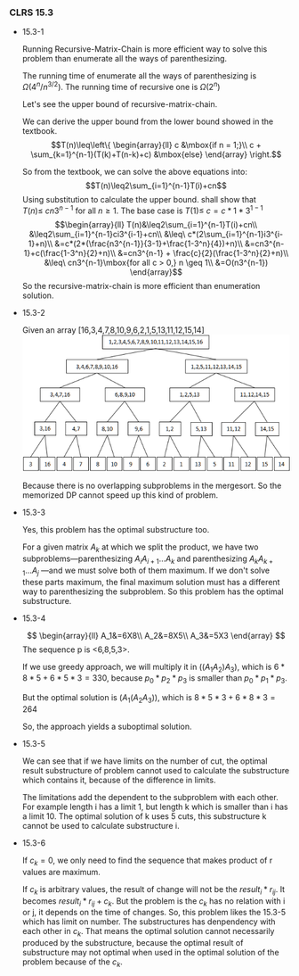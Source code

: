 <script type="text/javascript"
   src="http://cdn.mathjax.org/mathjax/latest/MathJax.js?config=TeX-AMS-MML_HTMLorMML">
</script>
### CLRS 15.3
- 15.3-1

    Running Recursive-Matrix-Chain is more efficient way to solve this problem than enumerate all the ways of parenthesizing.

    The running time of enumerate all the ways of parenthesizing is $\Omega(4^n/n^{3/2})$. The running time of recursive one is $\Omega(2^n)$

    Let's see the upper bound of recursive-matrix-chain.

    We can derive the upper bound from the lower bound showed in the textbook.
    $$T(n)\leq\left\{
    \begin{array}{ll}
        c &\mbox{if n = 1;}\\
        c + \sum_{k=1}^{n-1}(T(k)+T(n-k)+c) &\mbox{else}
    \end{array}
    \right.$$

    So from the textbook, we can solve the above equations into:
    $$T(n)\leq2\sum_{i=1}^{n-1}T(i)+cn$$
    Using substitution to calculate the upper bound. shall show that $T(n)\leq\ cn3^{n-1}$ for all $n\geq1$. The base case is $T(1)\leq\ c=c*1*3^{1-1}$
    $$\begin{array}{ll}
        T(n)&\leq2\sum_{i=1}^{n-1}T(i)+cn\\
        &\leq2\sum_{i=1}^{n-1}ci3^{i-1}+cn\\
        &\leq\ c*(2\sum_{i=1}^{n-1}i3^{i-1}+n)\\
        &=c*(2*(\frac{n3^{n-1}}{3-1}+\frac{1-3^n}{4})+n)\\
        &=cn3^{n-1}+c(\frac{1-3^n}{2}+n)\\
        &=cn3^{n-1} + \frac{c}{2}(\frac{1-3^n}{2}+n)\\
        &\leq\ cn3^{n-1}\mbox{for all c > 0,} n \geq 1\\
        &=O(n3^{n-1})
    \end{array}$$
    So the recursive-matrix-chain is more efficient than enumeration solution.

- 15.3-2

    Given an array [16,3,4,7,8,10,9,6,2,1,5,13,11,12,15,14]
    ![merge_sort](https://github.com/chouxi/512-hw/raw/master/HW6_ms_pic.png)

    Because there is no overlapping subproblems in the mergesort. So the memorized DP cannot speed up this kind of problem.


- 15.3-3
    
    Yes, this problem has the optimal substructure too.

    For a given matrix $A_k$ at which we split the product, we have two subproblems—parenthesizing $A_i A_{i+1}...A_{k}$ and parenthesizing $A_k A_{k+1}...A_{j}$ —and we must solve both of them maximum. If we don't solve these parts maximum, the final maximum solution must has a different way to parenthesizing the subproblem. So this problem has the optimal substructure.

- 15.3-4
    
    $$
    \begin{array}{ll}
        A_1&=6X8\\
        A_2&=8X5\\
        A_3&=5X3
    \end{array}
    $$
    The sequence p is <6,8,5,3>.

    If we use greedy approach, we will multiply it in $((A_1 A_2)A_3)$, which is $6*8*5+6*5*3=330$, because $p_0*p_2*p_3$ is smaller than $p_0*p_1*p_3$.

    But the optimal solution is  $(A_1(A_2 A_3))$, which is $8*5*3+6*8*3=264$

    So, the approach yields a suboptimal solution.

- 15.3-5

    We can see that if we have limits on  the number of cut, the optimal result substructure of problem cannot used to calculate the substructure which contains it, because of the difference in limits.

    The limitations add the dependent to the subproblem with each other. For example length i has a limit 1, but length k which is smaller than i has a limit 10. The optimal solution of k uses 5 cuts, this substructure k cannot be used to calculate substructure i.

- 15.3-6

    If $c_k = 0$, we only need to find the sequence that makes product of r values are maximum.

    If $c_k$ is arbitrary values, the result of change will not be the $result_i * r_{ij}$. It becomes $result_i * r_{ij} + c_k$. But the problem is the $c_k$ has no relation with i or j, it depends on the time of changes. So, this problem likes the 15.3-5 which has limit on number. The substructures has denpendency with each other in $c_k$. That means the optimal solution cannot necessarily produced by the substructure, because the optimal result of substructure may not optimal when used in the optimal solution of the problem because of the $c_k$.
